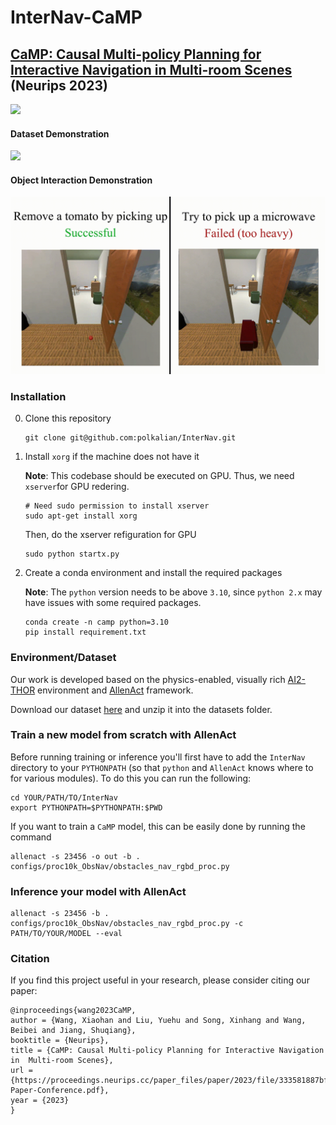 # InterNav-CaMP
## [CaMP: Causal Multi-policy Planning for Interactive Navigation in Multi-room Scenes](https://proceedings.neurips.cc/paper_files/paper/2023/file/333581887bf483296118a97773cab0c1-Paper-Conference.pdf) (Neurips 2023)

![](fig/episode_demo.gif)
#### Dataset Demonstration
![](fig/dataset_demo.gif)
#### Object Interaction Demonstration
![](fig/interaction_demo.gif)

### Installation
0. Clone this repository

   ```
   git clone git@github.com:polkalian/InterNav.git
   ```

1. Install `xorg` if the machine does not have it

   **Note**: This codebase should be executed on GPU. Thus, we need `xserver`for GPU redering.

   ```
   # Need sudo permission to install xserver
   sudo apt-get install xorg
   ```

   Then, do the xserver refiguration for GPU

   ```
   sudo python startx.py
   ```
   
3. Create a conda environment and install the required packages
   
   **Note**: The `python` version needs to be above `3.10`, since `python 2.x` may have issues with some required packages.

   ```
   conda create -n camp python=3.10
   pip install requirement.txt
   ```

### Environment/Dataset

   Our work is developed based on the physics-enabled, visually rich [AI2-THOR](http://ai2thor.allenai.org/) environment and [AllenAct](https://www.allenact.org/) framework.

   Download our dataset [here](https://drive.google.com/drive/folders/12i_Rfw558tPkqac_fgciYMDe-Ld9cV9Q?usp=sharing) and unzip it into the datasets folder.

### Train a new model from scratch with AllenAct

   Before running training or inference you'll first have to add the `InterNav` directory to your `PYTHONPATH` (so that `python` and `AllenAct` knows where to for various modules). To do this you can run the following:
    
   ```
   cd YOUR/PATH/TO/InterNav
   export PYTHONPATH=$PYTHONPATH:$PWD
   ```
    
   If you want to train a `CaMP` model, this can be easily done by running the command
    
   ```
   allenact -s 23456 -o out -b . configs/proc10k_ObsNav/obstacles_nav_rgbd_proc.py
   ```

### Inference your model with AllenAct

   ```
   allenact -s 23456 -b . configs/proc10k_ObsNav/obstacles_nav_rgbd_proc.py -c PATH/TO/YOUR/MODEL --eval
   ```

### Citation

   If you find this project useful in your research, please consider citing our paper:

   ```
   @inproceedings{wang2023CaMP,
 author = {Wang, Xiaohan and Liu, Yuehu and Song, Xinhang and Wang, Beibei and Jiang, Shuqiang},
 booktitle = {Neurips},
 title = {CaMP: Causal Multi-policy Planning for Interactive Navigation in  Multi-room Scenes},
 url = {https://proceedings.neurips.cc/paper_files/paper/2023/file/333581887bf483296118a97773cab0c1-Paper-Conference.pdf},
 year = {2023}
}
   ```
